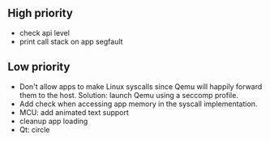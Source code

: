 ## High priority

- check api level
- print call stack on app segfault

## Low priority

- Don't allow apps to make Linux syscalls since Qemu will happily forward them
  to the host. Solution: launch Qemu using a seccomp profile.
- Add check when accessing app memory in the syscall implementation.
- MCU: add animated text support
- cleanup app loading
- Qt: circle
